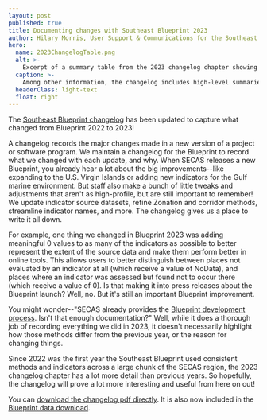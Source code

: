 ```yaml
---
layout: post
published: true
title: Documenting changes with Southeast Blueprint 2023
author: Hilary Morris, User Support & Communications for the Southeast Blueprint
hero:
  name: 2023ChangelogTable.png
  alt: >-
    Excerpt of a summary table from the 2023 changelog chapter showing which indicators have changed in Blueprint 2023.
  caption: >-
    Among other information, the changelog includes high-level summaries and detailed descriptions of the changes made to the indicators used in each new version of the Blueprint.
  headerClass: light-text
  float: right
---
```

The [Southeast Blueprint changelog](https://www.sciencebase.gov/catalog/file/get/5dc440b3e4b0695797584b9f?name=SE_Blueprint_Changelog.pdf) has been updated to capture what changed from Blueprint 2022 to 2023!

A changelog records the major changes made in a new version of a project or software program. We maintain a changelog for the Blueprint to record what we changed with each update, and why. When SECAS releases a new Blueprint, you already hear a lot about the big improvements--like expanding to the U.S. Virgin Islands or adding new indicators for the Gulf marine environment. But staff also make a bunch of little tweaks and adjustments that aren't as high-profile, but are still important to remember! We update indicator source datasets, refine Zonation and corridor methods, streamline indicator names, and more. The changelog gives us a place to write it all down.<!--more-->

For example, one thing we changed in Blueprint 2023 was adding meaningful 0 values to as many of the indicators as possible to better represent the extent of the source data and make them perform better in online tools. This allows users to better distinguish between places not evaluated by an indicator at all (which receive a value of NoData), and places where an indicator was assessed but found not to occur there (which receive a value of 0). Is that making it into press releases about the Blueprint launch? Well, no. But it's still an important Blueprint improvement.

You might wonder--"SECAS already provides the [Blueprint development process](https://www.sciencebase.gov/catalog/file/get/64f8da38d34ed30c20546a6a?name=Southeast_Blueprint_2023_Development_Process.pdf). Isn't that enough documentation?" Well, while it does a thorough job of recording everything we did in 2023, it doesn't necessarily highlight how those methods differ from the previous year, or the reason for changing things.

Since 2022 was the first year the Southeast Blueprint used consistent methods and indicators across a large chunk of the SECAS region, the 2023 changelog chapter has a lot more detail than previous years. So hopefully, the changelog will prove a lot more interesting and useful from here on out!

You can [download the changelog pdf directly](https://www.sciencebase.gov/catalog/file/get/5dc440b3e4b0695797584b9f?name=SE_Blueprint_Changelog.pdf). It is also now included in the [Blueprint data download](https://secassoutheast.org/blueprint-data-download).
